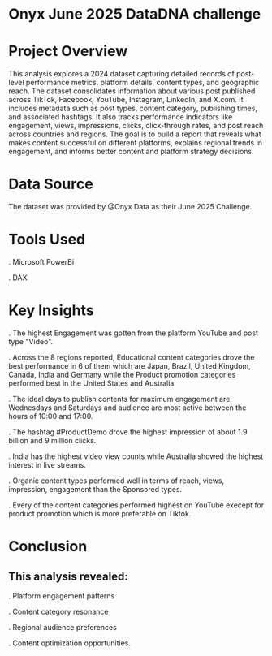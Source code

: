  # Onyx June 2025 DataDNA challenge 

# Project Overview
This analysis explores a  2024 dataset capturing detailed records of post-level performance metrics, platform details, content types, and geographic reach.
 The dataset consolidates information about various post published across TikTok, Facebook, YouTube, Instagram, LinkedIn, and X.com. It includes metadata such as post types,
 content category, publishing times, and associated hashtags. It also tracks performance indicators like engagement, views, impressions, clicks, click-through rates, and post reach across
 countries and regions.
 The goal is to build a report that reveals what makes content successful on different platforms, explains regional trends in engagement, and informs better content and platform strategy
 decisions.

# Data Source

The dataset was provided by @Onyx Data as their June 2025 Challenge.

# Tools Used
. Microsoft PowerBi

. DAX

# Key Insights
. The highest Engagement was gotten from the platform YouTube and post type "Video".                      

. Across the 8 regions reported, Educational content categories drove the best performance in 6 of them which are Japan, Brazil, United Kingdom, Canada, India and Germany while the Product promotion categories performed best in the United States and Australia.                  

. The ideal days to publish contents for maximum engagement are Wednesdays and Saturdays and audience are most active between the hours of 10:00 and 17:00.  

. The hashtag #ProductDemo drove the highest impression of about 1.9 billion and 9 million clicks.                     

. India has the highest video view counts while Australia showed the highest interest in live streams.                      

. Organic content types performed well in terms of reach, views, impression, engagement than the Sponsored types. 

. Every of the content categories performed highest on YouTube execept for product promotion which is more preferable on Tiktok.


# Conclusion

## This analysis revealed:

. Platform engagement patterns

. Content category resonance 

. Regional audience preferences 

. Content optimization opportunities.
